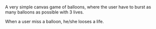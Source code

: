 A very simple canvas game of balloons, where the user have to burst as many balloons as possible with 3 lives.

When a user miss a balloon, he/she looses a life.

